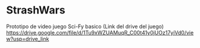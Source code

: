 # StrashWars
Prototipo de video juego Sci-Fy basico (Link del drive del juego)
https://drive.google.com/file/d/1Tu9xWZUAMuqR_C00t41y0jUOz17yiVd0/view?usp=drive_link
